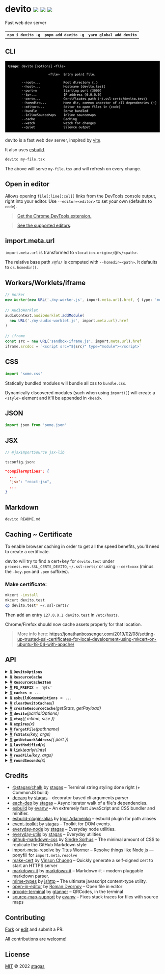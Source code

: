 <h1>
devito <a href="https://npmjs.org/package/devito"><img src="https://img.shields.io/badge/npm-v2.0.0-F00.svg?colorA=000"/></a> <a href="src"><img src="https://img.shields.io/badge/loc-1,290-FFF.svg?colorA=000"/></a> <a href="LICENSE"><img src="https://img.shields.io/badge/license-MIT-F0B.svg?colorA=000"/></a>
</h1>

<p></p>

Fast web dev server

<h4>
<table><tr><td title="Triple click to select and copy paste">
<code>npm i devito -g</code>
</td><td title="Triple click to select and copy paste">
<code>pnpm add devito -g</code>
</td><td title="Triple click to select and copy paste">
<code>yarn global add devito</code>
</td></tr></table>
</h4>

## CLI

<p></p>
<p>
<img width="651.4285714285714" src="cli.png" />
</p>

devito is a fast web dev server, inspired by [vite](https://vitejs.dev/).

It also uses [esbuild](https://esbuild.github.io/).

```sh
devito my-file.tsx
```

The above will serve `my-file.tsx` and will refresh on every change.

## Open in editor

Allows opening `file[:line[:col]]` links from the DevTools console output, right into your editor. Use `--editor=<editor>` to set your own (defaults to `code`).

> [Get the Chrome DevTools extension.](https://github.com/generalov/open-in-editor-extension)

> [See the supported editors](https://github.com/generalov/open-in-editor#options).

## import.meta.url

`import.meta.url` is transformed to `<location.origin>/@fs/<path>`.

The relative base path `/@fs/` is computed with `--homedir=<path>`. It defaults to `os.homedir()`.

## Workers/Worklets/iframe

```ts
// Worker
new Worker(new URL('./my-worker.js', import.meta.url).href, { type: 'module' })

// AudioWorklet
audioContext.audioWorklet.addModule(
  new URL('./my-audio-worklet.js', import.meta.url).href
)

// iframe
const src = new URL('sandbox-iframe.js', import.meta.url).href
iframe.srcdoc = `<script src="${src}" type="module"></script>`
```

## CSS

```ts
import 'some.css'
```

Statically bundled modules will bundle all css to `bundle.css`.

Dynamically discovered modules (such when using `import()`) will create a `<style>`
element and it'll be appended in `<head>`.

## JSON

```ts
import json from 'some.json'
```

## JSX

```ts
// @jsxImportSource jsx-lib
```

`tsconfig.json`:

```json
"compilerOptions": {
  ...
  "jsx": "react-jsx",
  ...
}
```

## Markdown

```sh
devito README.md
```

## Caching ~ Certificate

To enable browser caching in order to get all the speed benefits, you'll need to create a certificate.

devito will try to find a cert+key for `devito.test` under
`process.env.SSL_CERTS_DEVITO`, `~/.ssl-certs/` or using `--cert=xxx` (minus the `-key.pem` and `.pem` suffixes).

### Make certificate:

```sh
mkcert -install
mkcert devito.test
cp devito.test* ~/.ssl-certs/
```

Then add an entry `127.0.0.1 devito.test` in `/etc/hosts`.

Chrome/Firefox should now cache assets properly for that location.

> More info here: https://jonathanbossenger.com/2019/02/08/setting-up-trusted-ssl-certificates-for-local-development-using-mkcert-on-ubuntu-18-04-with-apache/

## API

<p>  <details id="DevitoOptions$80" title="Class" ><summary><span><a href="#DevitoOptions$80">#</a></span>  <code><strong>DevitoOptions</strong></code>    </summary>  <a href="src/devito.ts#L19">src/devito.ts#L19</a>  <ul>        <p>  <details id="constructor$81" title="Constructor" ><summary><span><a href="#constructor$81">#</a></span>  <code><strong>constructor</strong></code><em>(options)</em>    </summary>  <a href="src/devito.ts#L47">src/devito.ts#L47</a>  <ul>    <p>  <details id="new DevitoOptions$82" title="ConstructorSignature" ><summary><span><a href="#new DevitoOptions$82">#</a></span>  <code><strong>new DevitoOptions</strong></code><em>()</em>    </summary>    <ul><p><a href="#DevitoOptions$80">DevitoOptions</a></p>      <p>  <details id="options$83" title="Parameter" ><summary><span><a href="#options$83">#</a></span>  <code><strong>options</strong></code>  <span><span>&nbsp;=&nbsp;</span>  <code>{}</code></span>  </summary>    <ul><p><span>Partial</span>&lt;<a href="#DevitoOptions$80">DevitoOptions</a>&gt;</p>        </ul></details></p>  </ul></details></p>    </ul></details><details id="alias$100" title="Property" ><summary><span><a href="#alias$100">#</a></span>  <code><strong>alias</strong></code>    </summary>  <a href="src/devito.ts#L43">src/devito.ts#L43</a>  <ul><p><span>Record</span>&lt;string, string&gt;</p>        </ul></details><details id="bundle$92" title="Property" ><summary><span><a href="#bundle$92">#</a></span>  <code><strong>bundle</strong></code>  <span><span>&nbsp;=&nbsp;</span>  <code>true</code></span>  </summary>  <a href="src/devito.ts#L33">src/devito.ts#L33</a>  <ul><p>boolean</p>        </ul></details><details id="cache$94" title="Property" ><summary><span><a href="#cache$94">#</a></span>  <code><strong>cache</strong></code>  <span><span>&nbsp;=&nbsp;</span>  <code>true</code></span>  </summary>  <a href="src/devito.ts#L35">src/devito.ts#L35</a>  <ul><p>boolean</p>        </ul></details><details id="cert$89" title="Property" ><summary><span><a href="#cert$89">#</a></span>  <code><strong>cert</strong></code>  <span><span>&nbsp;=&nbsp;</span>  <code>...</code></span>  </summary>  <a href="src/devito.ts#L25">src/devito.ts#L25</a>  <ul><p>string | <span>ServerOptions</span></p>        </ul></details><details id="editor$91" title="Property" ><summary><span><a href="#editor$91">#</a></span>  <code><strong>editor</strong></code>  <span><span>&nbsp;=&nbsp;</span>  <code>'code'</code></span>  </summary>  <a href="src/devito.ts#L32">src/devito.ts#L32</a>  <ul><p>string</p>        </ul></details><details id="entryResolveDir$99" title="Property" ><summary><span><a href="#entryResolveDir$99">#</a></span>  <code><strong>entryResolveDir</strong></code>    </summary>  <a href="src/devito.ts#L41">src/devito.ts#L41</a>  <ul><p>string</p>        </ul></details><details id="entrySource$98" title="Property" ><summary><span><a href="#entrySource$98">#</a></span>  <code><strong>entrySource</strong></code>    </summary>  <a href="src/devito.ts#L40">src/devito.ts#L40</a>  <ul><p>string</p>        </ul></details><details id="extraAnalyzePaths$101" title="Property" ><summary><span><a href="#extraAnalyzePaths$101">#</a></span>  <code><strong>extraAnalyzePaths</strong></code>  <span><span>&nbsp;=&nbsp;</span>  <code>[]</code></span>  </summary>  <a href="src/devito.ts#L45">src/devito.ts#L45</a>  <ul><p>string  []</p>        </ul></details><details id="file$84" title="Property" ><summary><span><a href="#file$84">#</a></span>  <code><strong>file</strong></code>    </summary>  <a href="src/devito.ts#L20">src/devito.ts#L20</a>  <ul><p>string</p>        </ul></details><details id="homedir$90" title="Property" ><summary><span><a href="#homedir$90">#</a></span>  <code><strong>homedir</strong></code>  <span><span>&nbsp;=&nbsp;</span>  <code>'~'</code></span>  </summary>  <a href="src/devito.ts#L31">src/devito.ts#L31</a>  <ul><p>string</p>        </ul></details><details id="hostname$86" title="Property" ><summary><span><a href="#hostname$86">#</a></span>  <code><strong>hostname</strong></code>  <span><span>&nbsp;=&nbsp;</span>  <code>'devito.test'</code></span>  </summary>  <a href="src/devito.ts#L22">src/devito.ts#L22</a>  <ul><p>string</p>        </ul></details><details id="inlineSourceMaps$93" title="Property" ><summary><span><a href="#inlineSourceMaps$93">#</a></span>  <code><strong>inlineSourceMaps</strong></code>  <span><span>&nbsp;=&nbsp;</span>  <code>false</code></span>  </summary>  <a href="src/devito.ts#L34">src/devito.ts#L34</a>  <ul><p>boolean</p>        </ul></details><details id="ipAddress$88" title="Property" ><summary><span><a href="#ipAddress$88">#</a></span>  <code><strong>ipAddress</strong></code>  <span><span>&nbsp;=&nbsp;</span>  <code>'0.0.0.0'</code></span>  </summary>  <a href="src/devito.ts#L24">src/devito.ts#L24</a>  <ul><p>string</p>        </ul></details><details id="port$97" title="Property" ><summary><span><a href="#port$97">#</a></span>  <code><strong>port</strong></code>  <span><span>&nbsp;=&nbsp;</span>  <code>...</code></span>  </summary>  <a href="src/devito.ts#L39">src/devito.ts#L39</a>  <ul><p>number</p>        </ul></details><details id="quiet$96" title="Property" ><summary><span><a href="#quiet$96">#</a></span>  <code><strong>quiet</strong></code>  <span><span>&nbsp;=&nbsp;</span>  <code>false</code></span>  </summary>  <a href="src/devito.ts#L37">src/devito.ts#L37</a>  <ul><p>boolean</p>        </ul></details><details id="root$85" title="Property" ><summary><span><a href="#root$85">#</a></span>  <code><strong>root</strong></code>  <span><span>&nbsp;=&nbsp;</span>  <code>'.'</code></span>  </summary>  <a href="src/devito.ts#L21">src/devito.ts#L21</a>  <ul><p>string</p>        </ul></details><details id="startPort$87" title="Property" ><summary><span><a href="#startPort$87">#</a></span>  <code><strong>startPort</strong></code>  <span><span>&nbsp;=&nbsp;</span>  <code>3000</code></span>  </summary>  <a href="src/devito.ts#L23">src/devito.ts#L23</a>  <ul><p>number</p>        </ul></details><details id="watch$95" title="Property" ><summary><span><a href="#watch$95">#</a></span>  <code><strong>watch</strong></code>  <span><span>&nbsp;=&nbsp;</span>  <code>true</code></span>  </summary>  <a href="src/devito.ts#L36">src/devito.ts#L36</a>  <ul><p>boolean</p>        </ul></details><details id="entryFile$104" title="Accessor" ><summary><span><a href="#entryFile$104">#</a></span>  <code><strong>entryFile</strong></code>    </summary>  <a href="src/devito.ts#L56">src/devito.ts#L56</a>  <ul>        </ul></details><details id="rootPath$102" title="Accessor" ><summary><span><a href="#rootPath$102">#</a></span>  <code><strong>rootPath</strong></code>    </summary>  <a href="src/devito.ts#L52">src/devito.ts#L52</a>  <ul>        </ul></details></p></ul></details><details id="ResourceCache$60" title="Interface" ><summary><span><a href="#ResourceCache$60">#</a></span>  <code><strong>ResourceCache</strong></code>    </summary>  <a href="src/core.ts#L68">src/core.ts#L68</a>  <ul>        <p>  <details id="cache$61" title="Property" ><summary><span><a href="#cache$61">#</a></span>  <code><strong>cache</strong></code>    </summary>  <a href="src/core.ts#L69">src/core.ts#L69</a>  <ul><p><span>Map</span>&lt;string, <span>Deferred</span>&lt;<a href="#ResourceCacheItem$56">ResourceCacheItem</a>&lt;<a href="#T$66">T</a>&gt;&gt;&gt;</p>        </ul></details><details id="getOrUpdate$62" title="Method" ><summary><span><a href="#getOrUpdate$62">#</a></span>  <code><strong>getOrUpdate</strong></code><em>(pathname, args)</em>    </summary>  <a href="src/core.ts#L70">src/core.ts#L70</a>  <ul>    <p>    <details id="pathname$64" title="Parameter" ><summary><span><a href="#pathname$64">#</a></span>  <code><strong>pathname</strong></code>    </summary>    <ul><p>string</p>        </ul></details><details id="args$65" title="Parameter" ><summary><span><a href="#args$65">#</a></span>  <code><strong>args</strong></code>    </summary>    <ul><p>any  []</p>        </ul></details>  <p><strong>getOrUpdate</strong><em>(pathname, args)</em>  &nbsp;=&gt;  <ul><span>Promise</span>&lt;<a href="#ResourceCacheItem$56">ResourceCacheItem</a>&lt;<a href="#T$66">T</a>&gt;&gt;</ul></p></p>    </ul></details></p></ul></details><details id="ResourceCacheItem$56" title="Interface" ><summary><span><a href="#ResourceCacheItem$56">#</a></span>  <code><strong>ResourceCacheItem</strong></code>    </summary>  <a href="src/core.ts#L63">src/core.ts#L63</a>  <ul>        <p>  <details id="payload$58" title="Property" ><summary><span><a href="#payload$58">#</a></span>  <code><strong>payload</strong></code>    </summary>  <a href="src/core.ts#L65">src/core.ts#L65</a>  <ul><p><a href="#T$59">T</a></p>        </ul></details><details id="stats$57" title="Property" ><summary><span><a href="#stats$57">#</a></span>  <code><strong>stats</strong></code>    </summary>  <a href="src/core.ts#L64">src/core.ts#L64</a>  <ul><p><span>Stats</span></p>        </ul></details></p></ul></details><details id="FS_PREFIX$49" title="Variable" ><summary><span><a href="#FS_PREFIX$49">#</a></span>  <code><strong>FS_PREFIX</strong></code>  <span><span>&nbsp;=&nbsp;</span>  <code>'@fs'</code></span>  </summary>  <a href="src/core.ts#L8">src/core.ts#L8</a>  <ul><p><code>"@fs"</code></p>        </ul></details><details id="caches$50" title="Variable" ><summary><span><a href="#caches$50">#</a></span>  <code><strong>caches</strong></code>  <span><span>&nbsp;=&nbsp;</span>  <code>...</code></span>  </summary>  <a href="src/core.ts#L10">src/core.ts#L10</a>  <ul><p><span>Set</span>&lt;<span>Map</span>&lt;any, any&gt;&gt;</p>        </ul></details><details id="esbuildCommonOptions$51" title="Variable" ><summary><span><a href="#esbuildCommonOptions$51">#</a></span>  <code><strong>esbuildCommonOptions</strong></code>  <span><span>&nbsp;=&nbsp;</span>  <code>...</code></span>  </summary>  <a href="src/core.ts#L12">src/core.ts#L12</a>  <ul><p><span>BuildOptions</span></p>        </ul></details><details id="clearDevitoCaches$27" title="Function" ><summary><span><a href="#clearDevitoCaches$27">#</a></span>  <code><strong>clearDevitoCaches</strong></code><em>()</em>    </summary>  <a href="src/core.ts#L73">src/core.ts#L73</a>  <ul>    <p>      <p><strong>clearDevitoCaches</strong><em>()</em>  &nbsp;=&gt;  <ul>void</ul></p></p>    </ul></details><details id="createResourceCache$32" title="Function" ><summary><span><a href="#createResourceCache$32">#</a></span>  <code><strong>createResourceCache</strong></code><em>(getStats, getPayload)</em>    </summary>  <a href="src/core.ts#L94">src/core.ts#L94</a>  <ul>    <p>    <details id="getStats$35" title="Function" ><summary><span><a href="#getStats$35">#</a></span>  <code><strong>getStats</strong></code><em>(pathname)</em>    </summary>    <ul>    <p>    <details id="pathname$38" title="Parameter" ><summary><span><a href="#pathname$38">#</a></span>  <code><strong>pathname</strong></code>    </summary>    <ul><p>string</p>        </ul></details>  <p><strong>getStats</strong><em>(pathname)</em>  &nbsp;=&gt;  <ul><span>Promise</span>&lt;<span>Stats</span>&gt;</ul></p></p>    </ul></details><details id="getPayload$39" title="Function" ><summary><span><a href="#getPayload$39">#</a></span>  <code><strong>getPayload</strong></code><em>(pathname, args)</em>    </summary>    <ul>    <p>    <details id="pathname$42" title="Parameter" ><summary><span><a href="#pathname$42">#</a></span>  <code><strong>pathname</strong></code>    </summary>    <ul><p>string</p>        </ul></details><details id="args$43" title="Parameter" ><summary><span><a href="#args$43">#</a></span>  <code><strong>args</strong></code>    </summary>    <ul><p>any  []</p>        </ul></details>  <p><strong>getPayload</strong><em>(pathname, args)</em>  &nbsp;=&gt;  <ul><span>Promise</span>&lt;<a href="#T$34">T</a>&gt;</ul></p></p>    </ul></details>  <p><strong>createResourceCache</strong>&lt;<span>T</span>&gt;<em>(getStats, getPayload)</em>  &nbsp;=&gt;  <ul><a href="#ResourceCache$60">ResourceCache</a>&lt;<a href="#T$34">T</a>&gt;</ul></p></p>    </ul></details><details id="devito$71" title="Function" ><summary><span><a href="#devito$71">#</a></span>  <code><strong>devito</strong></code><em>(partialOptions)</em>    </summary>  <a href="src/devito.ts#L61">src/devito.ts#L61</a>  <ul>    <p>    <details id="partialOptions$73" title="Parameter" ><summary><span><a href="#partialOptions$73">#</a></span>  <code><strong>partialOptions</strong></code>    </summary>    <ul><p><span>Partial</span>&lt;<a href="#DevitoOptions$80">DevitoOptions</a>&gt;</p>        </ul></details>  <p><strong>devito</strong><em>(partialOptions)</em>  &nbsp;=&gt;  <ul><span>Promise</span>&lt;{<p>  <details id="esbuild$77" title="Property" ><summary><span><a href="#esbuild$77">#</a></span>  <code><strong>esbuild</strong></code>    </summary>  <a href="src/devito.ts#L112">src/devito.ts#L112</a>  <ul><p>undefined | <span>Esbuild</span></p>        </ul></details><details id="options$76" title="Property" ><summary><span><a href="#options$76">#</a></span>  <code><strong>options</strong></code>    </summary>  <a href="src/devito.ts#L111">src/devito.ts#L111</a>  <ul><p><a href="#DevitoOptions$80">DevitoOptions</a></p>        </ul></details><details id="url$75" title="Property" ><summary><span><a href="#url$75">#</a></span>  <code><strong>url</strong></code>  <span><span>&nbsp;=&nbsp;</span>  <code>localAddress</code></span>  </summary>  <a href="src/devito.ts#L110">src/devito.ts#L110</a>  <ul><p>string</p>        </ul></details><details id="close$78" title="Method" ><summary><span><a href="#close$78">#</a></span>  <code><strong>close</strong></code><em>()</em>    </summary>  <a href="src/devito.ts#L113">src/devito.ts#L113</a>  <ul>    <p>      <p><strong>close</strong><em>()</em>  &nbsp;=&gt;  <ul><span>Promise</span>&lt;void&gt;</ul></p></p>    </ul></details></p>}&gt;</ul></p></p>    </ul></details><details id="etag$13" title="Function" ><summary><span><a href="#etag$13">#</a></span>  <code><strong>etag</strong></code><em>({ mtime, size })</em>    </summary>  <a href="src/core.ts#L44">src/core.ts#L44</a>  <ul>    <p>    <details id="stat$15" title="Parameter" ><summary><span><a href="#stat$15">#</a></span>  <code><strong>stat</strong></code>    </summary>    <ul><p>{<p>  <details id="mtime$17" title="Property" ><summary><span><a href="#mtime$17">#</a></span>  <code><strong>mtime</strong></code>    </summary>  <a href="src/core.ts#L44">src/core.ts#L44</a>  <ul><p><span>Date</span></p>        </ul></details><details id="size$18" title="Property" ><summary><span><a href="#size$18">#</a></span>  <code><strong>size</strong></code>    </summary>  <a href="src/core.ts#L44">src/core.ts#L44</a>  <ul><p>number</p>        </ul></details></p>}</p>        </ul></details>  <p><strong>etag</strong><em>({ mtime, size })</em>  &nbsp;=&gt;  <ul>string</ul></p></p>    </ul></details><details id="expires$19" title="Function" ><summary><span><a href="#expires$19">#</a></span>  <code><strong>expires</strong></code><em>(x)</em>    </summary>  <a href="src/core.ts#L50">src/core.ts#L50</a>  <ul>    <p>    <details id="x$21" title="Parameter" ><summary><span><a href="#x$21">#</a></span>  <code><strong>x</strong></code>    </summary>    <ul><p>number | <span>Date</span></p>        </ul></details>  <p><strong>expires</strong><em>(x)</em>  &nbsp;=&gt;  <ul>{<p>  <details id="expires$23" title="Property" ><summary><span><a href="#expires$23">#</a></span>  <code><strong>expires</strong></code>  <span><span>&nbsp;=&nbsp;</span>  <code>...</code></span>  </summary>  <a href="src/core.ts#L52">src/core.ts#L52</a>  <ul><p>string</p>        </ul></details></p>}</ul></p></p>    </ul></details><details id="forgetFile$29" title="Function" ><summary><span><a href="#forgetFile$29">#</a></span>  <code><strong>forgetFile</strong></code><em>(pathname)</em>    </summary>  <a href="src/core.ts#L79">src/core.ts#L79</a>  <ul>    <p>    <details id="pathname$31" title="Parameter" ><summary><span><a href="#pathname$31">#</a></span>  <code><strong>pathname</strong></code>    </summary>    <ul><p>string</p>        </ul></details>  <p><strong>forgetFile</strong><em>(pathname)</em>  &nbsp;=&gt;  <ul>void</ul></p></p>    </ul></details><details id="fsStats$52" title="Function" ><summary><span><a href="#fsStats$52">#</a></span>  <code><strong>fsStats</strong></code><em>(key, args)</em>    </summary>  <a href="src/core.ts#L60">src/core.ts#L60</a>  <ul>    <p>    <details id="key$54" title="Parameter" ><summary><span><a href="#key$54">#</a></span>  <code><strong>key</strong></code>    </summary>    <ul><p>string</p>        </ul></details><details id="args$55" title="Parameter" ><summary><span><a href="#args$55">#</a></span>  <code><strong>args</strong></code>    </summary>    <ul><p>[    ]</p>        </ul></details>  <p><strong>fsStats</strong><em>(key, args)</em>  &nbsp;=&gt;  <ul><span>Promise</span>&lt;<span>Stats</span>&gt;</ul></p></p>    </ul></details><details id="getNetworkAddress$44" title="Function" ><summary><span><a href="#getNetworkAddress$44">#</a></span>  <code><strong>getNetworkAddress</strong></code><em>({ port })</em>    </summary>  <a href="src/core.ts#L127">src/core.ts#L127</a>  <ul>    <p>    <details id="options$46" title="Parameter" ><summary><span><a href="#options$46">#</a></span>  <code><strong>options</strong></code>    </summary>    <ul><p>{<p>  <details id="port$48" title="Property" ><summary><span><a href="#port$48">#</a></span>  <code><strong>port</strong></code>    </summary>  <a href="src/core.ts#L127">src/core.ts#L127</a>  <ul><p>number</p>        </ul></details></p>}</p>        </ul></details>  <p><strong>getNetworkAddress</strong><em>({ port })</em>  &nbsp;=&gt;  <ul>undefined | string</ul></p></p>    </ul></details><details id="lastModified$8" title="Function" ><summary><span><a href="#lastModified$8">#</a></span>  <code><strong>lastModified</strong></code><em>(x)</em>    </summary>  <a href="src/core.ts#L38">src/core.ts#L38</a>  <ul>    <p>    <details id="x$10" title="Parameter" ><summary><span><a href="#x$10">#</a></span>  <code><strong>x</strong></code>    </summary>    <ul><p>number | <span>Date</span></p>        </ul></details>  <p><strong>lastModified</strong><em>(x)</em>  &nbsp;=&gt;  <ul>{<p>  <details id="last-modified$12" title="Property" ><summary><span><a href="#last-modified$12">#</a></span>  <code><strong>last-modified</strong></code>  <span><span>&nbsp;=&nbsp;</span>  <code>...</code></span>  </summary>  <a href="src/core.ts#L40">src/core.ts#L40</a>  <ul><p>string</p>        </ul></details></p>}</ul></p></p>    </ul></details><details id="link$1" title="Function" ><summary><span><a href="#link$1">#</a></span>  <code><strong>link</strong></code><em>(earlyHints)</em>    </summary>  <a href="src/core.ts#L30">src/core.ts#L30</a>  <ul>    <p>    <details id="earlyHints$3" title="Parameter" ><summary><span><a href="#earlyHints$3">#</a></span>  <code><strong>earlyHints</strong></code>    </summary>    <ul><p>string  [] | <span>Set</span>&lt;string&gt;</p>        </ul></details>  <p><strong>link</strong><em>(earlyHints)</em>  &nbsp;=&gt;  <ul>{<p>  <details id="link$5" title="Property" ><summary><span><a href="#link$5">#</a></span>  <code><strong>link</strong></code>  <span><span>&nbsp;=&nbsp;</span>  <code>...</code></span>  </summary>  <a href="src/core.ts#L33">src/core.ts#L33</a>  <ul><p>string</p>        </ul></details></p>} | {<p>  <details id="link$7" title="Property" ><summary><span><a href="#link$7">#</a></span>  <code><strong>link</strong></code>  <span><span>&nbsp;=&nbsp;</span>  <code>...</code></span>  </summary>  <a href="src/core.ts#L33">src/core.ts#L33</a>  <ul><p>undefined</p>        </ul></details></p>}</ul></p></p>    </ul></details><details id="readFile$67" title="Function" ><summary><span><a href="#readFile$67">#</a></span>  <code><strong>readFile</strong></code><em>(key, args)</em>    </summary>  <a href="src/core.ts#L124">src/core.ts#L124</a>  <ul>    <p>    <details id="key$69" title="Parameter" ><summary><span><a href="#key$69">#</a></span>  <code><strong>key</strong></code>    </summary>    <ul><p>string</p>        </ul></details><details id="args$70" title="Parameter" ><summary><span><a href="#args$70">#</a></span>  <code><strong>args</strong></code>    </summary>    <ul><p>[    ]</p>        </ul></details>  <p><strong>readFile</strong><em>(key, args)</em>  &nbsp;=&gt;  <ul><span>Promise</span>&lt;string&gt;</ul></p></p>    </ul></details><details id="roundSeconds$24" title="Function" ><summary><span><a href="#roundSeconds$24">#</a></span>  <code><strong>roundSeconds</strong></code><em>(x)</em>    </summary>  <a href="src/core.ts#L56">src/core.ts#L56</a>  <ul>    <p>    <details id="x$26" title="Parameter" ><summary><span><a href="#x$26">#</a></span>  <code><strong>x</strong></code>    </summary>    <ul><p>number | <span>Date</span></p>        </ul></details>  <p><strong>roundSeconds</strong><em>(x)</em>  &nbsp;=&gt;  <ul>number</ul></p></p>    </ul></details></p>

## Credits

- [@stagas/chalk](https://npmjs.org/package/@stagas/chalk) by [stagas](https://github.com/stagas) &ndash; Terminal string styling done right (+ CommonJS build)
- [decarg](https://npmjs.org/package/decarg) by [stagas](https://github.com/stagas) &ndash; decorator based cli arguments parser
- [each-dep](https://npmjs.org/package/each-dep) by [stagas](https://github.com/stagas) &ndash; Async iterator walk of a file's dependencies.
- [esbuild](https://npmjs.org/package/esbuild) by [evanw](https://github.com/evanw) &ndash; An extremely fast JavaScript and CSS bundler and minifier.
- [esbuild-plugin-alias](https://npmjs.org/package/esbuild-plugin-alias) by [Igor Adamenko](https://igoradamenko.com) &ndash; esbuild plugin for path aliases
- [event-toolkit](https://npmjs.org/package/event-toolkit) by [stagas](https://github.com/stagas) &ndash; Toolkit for DOM events.
- [everyday-node](https://npmjs.org/package/everyday-node) by [stagas](https://github.com/stagas) &ndash; Everyday node utilities.
- [everyday-utils](https://npmjs.org/package/everyday-utils) by [stagas](https://github.com/stagas) &ndash; Everyday utilities
- [github-markdown-css](https://npmjs.org/package/github-markdown-css) by [Sindre Sorhus](https://sindresorhus.com) &ndash; The minimal amount of CSS to replicate the GitHub Markdown style
- [import-meta-resolve](https://npmjs.org/package/import-meta-resolve) by [Titus Wormer](https://wooorm.com) &ndash; Resolve things like Node.js — ponyfill for `import.meta.resolve`
- [make-cert](https://npmjs.org/package/make-cert) by [Vinson Chuong](https://github.com/vinsonchuong) &ndash; Quickly generate a self-signed cert to start an HTTPS server
- [markdown-it](https://npmjs.org/package/markdown-it) by [markdown-it](https://github.com/markdown-it) &ndash; Markdown-it - modern pluggable markdown parser.
- [mime-types](https://npmjs.org/package/mime-types) by [jshttp](https://github.com/jshttp) &ndash; The ultimate javascript content-type utility.
- [open-in-editor](https://npmjs.org/package/open-in-editor) by [Roman Dvornov](https://github.com/lahmatiy) &ndash; Open file in editor
- [qrcode-terminal](https://npmjs.org/package/qrcode-terminal) by [gtanner](https://github.com/gtanner) &ndash; QRCodes, in the terminal
- [source-map-support](https://npmjs.org/package/source-map-support) by [evanw](https://github.com/evanw) &ndash; Fixes stack traces for files with source maps

## Contributing

[Fork](https://github.com/stagas/devito/fork) or [edit](https://github.dev/stagas/devito) and submit a PR.

All contributions are welcome!

## License

<a href="LICENSE">MIT</a> &copy; 2022 [stagas](https://github.com/stagas)
